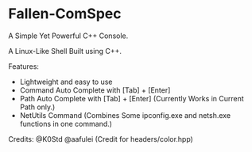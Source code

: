 # Fallen-ComSpec
A Simple Yet Powerful C++ Console.

A Linux-Like Shell Built using C++.

Features:
+ Lightweight and easy to use
+ Command Auto Complete with [Tab] + [Enter]
+ Path Auto Complete with [Tab] + [Enter] (Currently Works in Current Path only.)
+ NetUtils Command (Combines Some ipconfig.exe and netsh.exe functions in one command.)

Credits:
@K0Std
@aafulei (Credit for headers/color.hpp)
